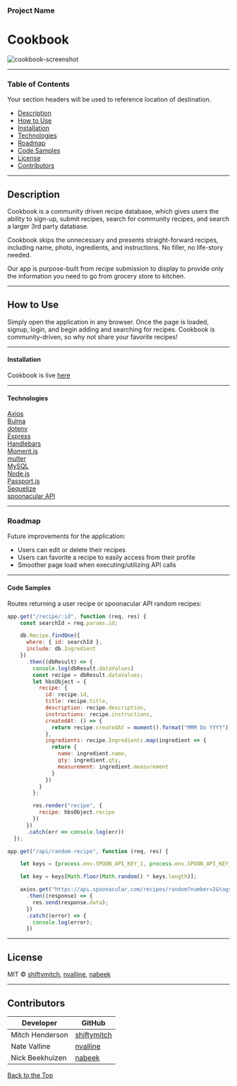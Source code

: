 ### Project Name

# Cookbook

![cookbook-screenshot](https://user-images.githubusercontent.com/4752937/84712609-3cafe580-af26-11ea-8364-01512cd9cfe3.png)

---

### Table of Contents

Your section headers will be used to reference location of destination.

- [Description](#description)
- [How to Use](#how-to-use)
- [Installation](#installation)
- [Technologies](#technologies)
- [Roadmap](#roadmap)
- [Code Samples](#code-samples)
- [License](#license)
- [Contributors](#contributors)

---

## Description

Cookbook is a community driven recipe database, which gives users the ability to sign-up, submit recipes, search for community recipes, and search a larger 3rd party database.

Cookbook skips the unnecessary and presents straight-forward recipes, including name, photo, ingredients, and instructions. No filler, no life-story needed.

Our app is purpose-built from recipe submission to display to provide only the information you need to go from grocery store to kitchen.

---

## How to Use

Simply open the application in any browser. Once the page is loaded, signup, login, and begin adding and searching for recipes. Cookbook is community-driven, so why not share your favorite recipes!

---

#### Installation

Cookbook is live [here](https://the-cookbook-app.herokuapp.com/)

---

#### Technologies

[Axios](https://www.npmjs.com/package/axios)\
[Bulma](https://bulma.io/)\
[dotenv](https://www.npmjs.com/package/dotenv)\
[Express](https://expressjs.com/)\
[Handlebars](https://handlebarsjs.com/)\
[Moment.js](https://momentjs.com/)\
[multer](https://www.npmjs.com/package/multer)\
[MySQL](https://www.mysql.com/)\
[Node.js](https://nodejs.org/en/)\
[Passport.js](http://www.passportjs.org/)\
[Sequelize](https://sequelize.org/)\
[spoonacular API](https://spoonacular.com/food-api)

---

### Roadmap

Future improvements for the application:
- Users can edit or delete their recipes
- Users can favorite a recipe to easily access from their profile
- Smoother page load when executing/utilizing API calls

---

#### Code Samples

Routes returning a user recipe or spoonacular API random recipes:

```javascript
app.get("/recipe/:id", function (req, res) {
    const searchId = req.params.id;

    db.Recipe.findOne({
      where: { id: searchId },
      include: db.Ingredient
    })
      .then((dbResult) => {
        console.log(dbResult.dataValues)
        const recipe = dbResult.dataValues;
        let hbsObject = {
          recipe: {
            id: recipe.id,
            title: recipe.title,
            description: recipe.description,
            instructions: recipe.instructions,
            createdAt: () => {
              return recipe.createdAt = moment().format("MMM Do YYYY");
            },
            ingredients: recipe.Ingredients.map(ingredient => {
              return {
                name: ingredient.name,
                qty: ingredient.qty,
                measurement: ingredient.measurement
              }
            })
          }
        };

        res.render("recipe", {
          recipe: hbsObject.recipe
        })
      })
      .catch(err => console.log(err))
  });
```

```javascript
app.get("/api/random-recipe", function (req, res) {

    let keys = [process.env.SPOON_API_KEY_1, process.env.SPOON_API_KEY_2, process.env.SPOON_API_KEY_3, process.env.SPOON_API_KEY_4];

    let key = keys[Math.floor(Math.random() * keys.length)];

    axios.get("https://api.spoonacular.com/recipes/random?number=2&tags=dinner&apiKey=" + key)
      .then((response) => {
        res.send(response.data);
      })
      .catch((error) => {
        console.log(error);
      })
```

---

## License

MIT © [shiftymitch](https://github.com/shiftymitch), [nvalline](https://github.com/nvalline), [nabeek](https://github.com/nabeek)

---

## Contributors

| Developer | GitHub |
| ------ | ------ |
| Mitch Henderson | [shiftymitch](https://github.com/shiftymitch) |
| Nate Valline | [nvalline](https://github.com/nvalline) |
| Nick Beekhuizen | [nabeek](https://github.com/nabeek) |

[Back to the Top](#project-name)
